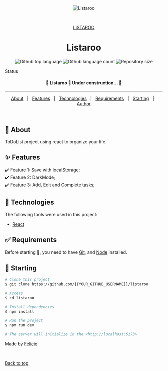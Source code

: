 <div align="center" id="top"> 
  <img src="./.github/app.gif" alt="Listaroo" />

  &#xa0;

   <a href="https://listaroo.vercel.app/">LISTAROO</a> 
</div>

<h1 align="center">Listaroo</h1>

<p align="center">
  <img alt="Github top language" src="https://img.shields.io/github/languages/top/felicio-almd/listaroo?color=56BEB8">

  <img alt="Github language count" src="https://img.shields.io/github/languages/count/felicio-almd/listaroo?color=56BEB8">

  <img alt="Repository size" src="https://img.shields.io/github/repo-size/felicio-almd/listaroo?color=56BEB8">

  
</p>

Status 

 <h4 align="center"> 
	🚧  Listaroo 🚀 Under construction...  🚧
</h4> 

<hr> 

<p align="center">
  <a href="#dart-about">About</a> &#xa0; | &#xa0; 
  <a href="#sparkles-features">Features</a> &#xa0; | &#xa0;
  <a href="#rocket-technologies">Technologies</a> &#xa0; | &#xa0;
  <a href="#white_check_mark-requirements">Requirements</a> &#xa0; | &#xa0;
  <a href="#checkered_flag-starting">Starting</a> &#xa0; | &#xa0;
  <a href="https://github.com/{{YOUR_GITHUB_USERNAME}}" target="_blank">Author</a>
</p>

<br>

## :dart: About ##

ToDoList project using react to organize your life.

## :sparkles: Features ##

:heavy_check_mark: Feature 1: Save with localStorage;\
:heavy_check_mark: Feature 2: DarkMode;\
:heavy_check_mark: Feature 3: Add, Edit and Complete tasks;

## :rocket: Technologies ##

The following tools were used in this project:

- [React](https://pt-br.reactjs.org/)

## :white_check_mark: Requirements ##

Before starting :checkered_flag:, you need to have [Git](https://git-scm.com), and [Node](https://nodejs.org/en/) installed.

## :checkered_flag: Starting ##

```bash
# Clone this project
$ git clone https://github.com/{{YOUR_GITHUB_USERNAME}}/listaroo

# Access
$ cd listaroo

# Install dependencies
$ npm install

# Run the project
$ npm run dev

# The server will initialize in the <http://localhost:5173>
```




Made by <a href="https://github.com/felicio-almd" target="_blank">Felicio</a>

&#xa0;

<a href="#top">Back to top</a>
